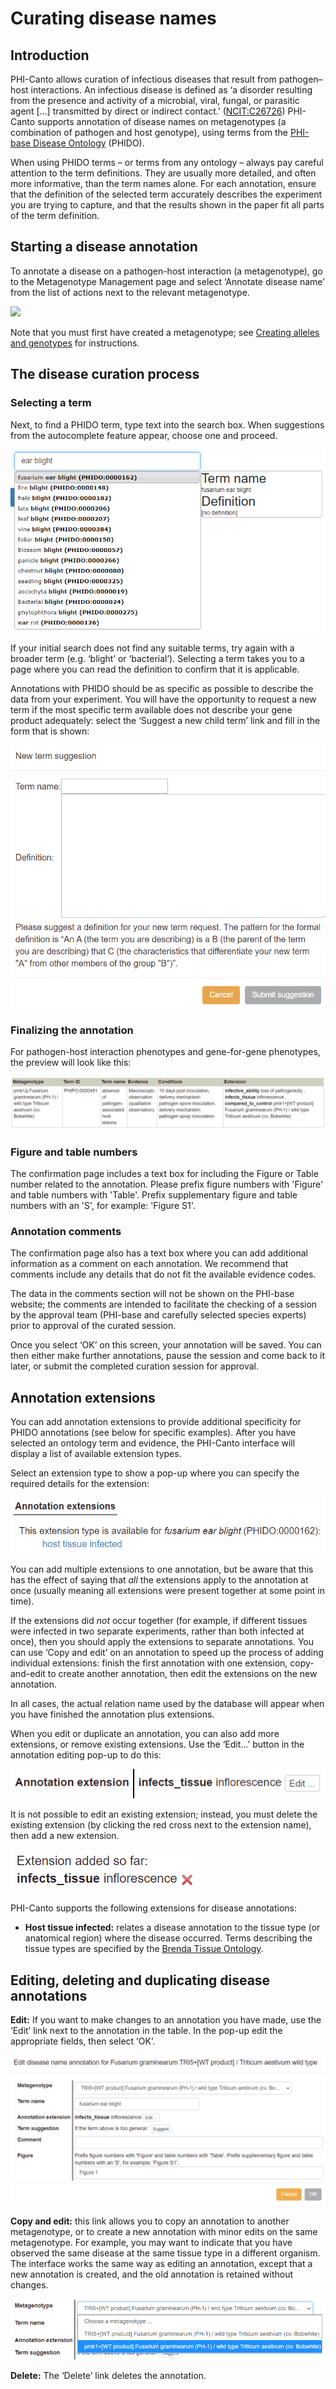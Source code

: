 # Curating disease names

## Introduction

PHI-Canto allows curation of infectious diseases that result from pathogen–host interactions. An infectious disease is defined as ‘a disorder resulting from the presence and activity of a microbial, viral, fungal, or parasitic agent […] transmitted by direct or indirect contact.’ ([NCIT:C26726](http://purl.obolibrary.org/obo/NCIT_C26726)) PHI-Canto supports annotation of disease names on metagenotypes (a combination of pathogen and host genotype), using terms from the [PHI-base Disease Ontology](https://github.com/PHI-base/phido) (PHIDO).

When using PHIDO terms – or terms from any ontology – always pay careful attention to the term definitions. They are usually more detailed, and often more informative, than the term names alone. For each annotation, ensure that the definition of the selected term accurately describes the experiment you are trying to capture, and that the results shown in the paper fit all parts of the term definition.

## Starting a disease annotation

To annotate a disease on a pathogen-host interaction (a metagenotype), go to the Metagenotype Management page and select ‘Annotate disease name’ from the list of actions next to the relevant metagenotype.

![](images/mg_control_annotation_link.png "")

Note that you must first have created a metagenotype; see [Creating alleles and genotypes](genotypes) for instructions.

## The disease curation process

### Selecting a term

Next, to find a PHIDO term, type text into the search box. When suggestions from the autocomplete feature appear, choose one and proceed.

![](images/disease_term_search.png "")

If your initial search does not find any suitable terms, try again with a broader term (e.g. ‘blight’ or ‘bacterial’). Selecting a term takes you to a page where you can read the definition to confirm that it is applicable.

Annotations with PHIDO should be as specific as possible to describe the data from your experiment. You will have the opportunity to request a new term if the most specific term available does not describe your gene product adequately: select the ‘Suggest a new child term’ link and fill in the form that is shown:

![](images/new_term_suggest.png "")

### Finalizing the annotation


For pathogen-host interaction phenotypes and gene-for-gene phenotypes, the preview will look like this:

![](images/phi_annotation.png "")

### Figure and table numbers

The confirmation page includes a text box for including the Figure or Table number related to the annotation. Please prefix figure numbers with 'Figure' and table numbers with 'Table'. Prefix supplementary figure and table numbers with an 'S', for example: 'Figure S1'.

### Annotation comments

The confirmation page also has a text box where you can add additional information as a comment on each annotation. We recommend that comments include any details that do not fit the available evidence codes.

The data in the comments section will not be shown on the PHI-base website; the comments are intended to facilitate the checking of a session by the approval team (PHI-base and carefully selected species experts) prior to approval of the curated session.

Once you select ‘OK’ on this screen, your annotation will be saved. You can then either make further annotations, pause the session and come back to it later, or submit the completed curation session for approval.

## Annotation extensions

You can add annotation extensions to provide additional specificity for PHIDO annotations (see below for specific examples). After you have selected an ontology term and evidence, the PHI-Canto interface will display a list of available extension types.

Select an extension type to show a pop-up where you can specify the required details for the extension:

![](images/disease_annotation_extensions.png "")

You can add multiple extensions to one annotation, but be aware that this has the effect of saying that _all_ the extensions apply to the annotation at once (usually meaning all extensions were present together at some point in time).

If the extensions did _not_ occur together (for example, if different tissues were infected in two separate experiments, rather than both infected at once), then you should apply the extensions to separate annotations. You can use ‘Copy and edit’ on an annotation to speed up the process of adding individual extensions: finish the first annotation with one extension, copy-and-edit to create another annotation, then edit the extensions on the new annotation.

In all cases, the actual relation name used by the database will appear when you have finished the annotation plus extensions.

When you edit or duplicate an annotation, you can also add more extensions, or remove existing extensions. Use the ‘Edit…’ button in the annotation editing pop-up to do this:

![](images/edit_tissue_extension.png "")

It is not possible to edit an existing extension; instead, you must delete the existing extension (by clicking the red cross next to the extension name), then add a new extension.

![](images/delete_tissue_extension.png "")

PHI-Canto supports the following extensions for disease annotations:

* **Host tissue infected:** relates a disease annotation to the tissue type (or anatomical region) where the disease occurred. Terms describing the tissue types are specified by the [Brenda Tissue Ontology](https://brenda-enzymes.org/ontology.php?ontology_id=3).

## Editing, deleting and duplicating disease annotations

**Edit:** If you want to make changes to an annotation you have made, use the ‘Edit’ link next to the annotation in the table. In the pop-up edit the appropriate fields, then select ‘OK’.

![](images/edit_disease_annotation.png "")

**Copy and edit:** this link allows you to copy an annotation to another metagenotype, or to create a new annotation with minor edits on the same metagenotype. For example, you may want to indicate that you have observed the same disease at the same tissue type in a different organism. The interface works the same way as editing an annotation, except that a new annotation is created, and the old annotation is retained without changes.

![](images/change_disease_metagenotype.png "")

**Delete:** The ‘Delete’ link deletes the annotation.
